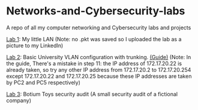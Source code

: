 # Networks-and-Cybersecurity-labs
A repo of all my computer networking and Cybersecurity labs and projects

[Lab 1](https://github.com/EngMostafaSherif/Networks-and-Cybersecurity-labs/blob/main/Lab%201.jpeg): My little LAN (Note: no .pkt was saved so I uploaded the lab as a picture to my LinkedIn)

[Lab 2](https://github.com/EngMostafaSherif/Networks-and-Cybersecurity-labs/blob/main/Lab%202.pkt): Basic University VLAN configuration with trunking. [(Guide)](https://faculty.ksu.edu.sa/sites/default/files/lab05_vlan.pdf) (Note: In the guide, There's a mistake in step 11: the IP address of 172.17.20.22 is already taken, so try any other IP address from 172.17.20.2 to 172.17.20.254 except 172.17.20.22 and 172.17.20.25 because these IP addresses are taken by PC2 and PC5 respectively)

[Lab 3](https://github.com/EngMostafaSherif/Networks-and-Cybersecurity-labs/blob/main/Lab%203.pdf): Botium Toys security audit (A small security audit of a fictional company)
